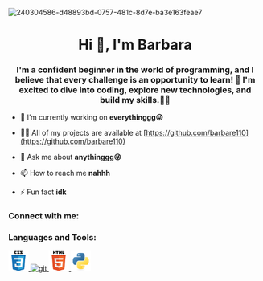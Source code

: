 ![240304586-d48893bd-0757-481c-8d7e-ba3e163feae7](https://github.com/user-attachments/assets/4d997102-cf73-42ee-8863-87ab80353328)
<h1 align="center">Hi 👋, I'm Barbara</h1>
<h3 align="center">I'm a confident beginner in the world of programming, and I believe that every challenge is an opportunity to learn! 🩷 I'm excited to dive into coding, explore new technologies, and build my skills.🩷🩷</h3>

- 🔭 I’m currently working on **everythinggg😜**

- 👨‍💻 All of my projects are available at [https://github.com/barbare110](https://github.com/barbare110)

- 💬 Ask me about **anythinggg😜**

- 📫 How to reach me **nahhh**

- ⚡ Fun fact **idk**

<h3 align="left">Connect with me:</h3>
<p align="left">
</p>

<h3 align="left">Languages and Tools:</h3>
<p align="left"> <a href="https://www.w3schools.com/css/" target="_blank" rel="noreferrer"> <img src="https://raw.githubusercontent.com/devicons/devicon/master/icons/css3/css3-original-wordmark.svg" alt="css3" width="40" height="40"/> </a> <a href="https://git-scm.com/" target="_blank" rel="noreferrer"> <img src="https://www.vectorlogo.zone/logos/git-scm/git-scm-icon.svg" alt="git" width="40" height="40"/> </a> <a href="https://www.w3.org/html/" target="_blank" rel="noreferrer"> <img src="https://raw.githubusercontent.com/devicons/devicon/master/icons/html5/html5-original-wordmark.svg" alt="html5" width="40" height="40"/> </a> <a href="https://www.python.org" target="_blank" rel="noreferrer"> <img src="https://raw.githubusercontent.com/devicons/devicon/master/icons/python/python-original.svg" alt="python" width="40" height="40"/> </a> </p>

